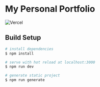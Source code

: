 # My Personal Portfolio

![Vercel](https://img.shields.io/github/deployments/plankalql/no-portfolio/production?label=Vercel)

## Build Setup

```bash
# install dependencies
$ npm install

# serve with hot reload at localhost:3000
$ npm run dev

# generate static project
$ npm run generate
```
